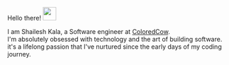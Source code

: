 Hello there! <img src="https://raw.githubusercontent.com/MartinHeinz/MartinHeinz/master/wave.gif" width="30px">

I am Shailesh Kala, a Software engineer at <a href="https://coloredcow.com">ColoredCow</a>.</br>
I'm absolutely obsessed with technology and the art of building software. it's a lifelong passion that I've nurtured since the early days of my coding journey.
